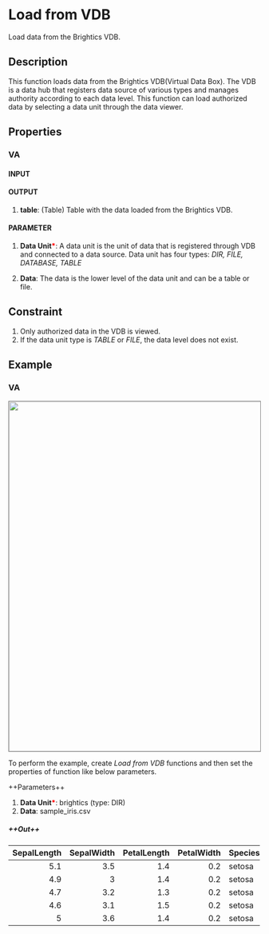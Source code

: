 # Load from VDB
Load data from the Brightics VDB.

## Description
This function loads data from the Brightics VDB(Virtual Data Box). The VDB is a data hub that registers  data source of various types and manages authority according to each data level. This function can load authorized data by selecting a data unit through the data viewer. 

## Properties
### VA
#### INPUT

#### OUTPUT
1. **table**: (Table) Table with the data loaded from the Brightics VDB.
#### PARAMETER
1. **Data Unit**<b style="color:red">*</b>: A data unit is the unit of data that is registered through VDB and connected to a data source.
Data unit has four types: *DIR, FILE, DATABASE, TABLE* 

2. **Data**: The data is the lower level of the data unit and can be a table or file. 


## Constraint
1. Only authorized data in the VDB is viewed. 
2. If the data unit type is *TABLE* or *FILE*, the data level does not exist. 

## Example
### VA

<img src="/static/help/python/sample_model_img/load_from_vdb.PNG"  width="700px" style="border: 1px solid gray" >

To perform the example, create *Load from VDB* functions and then set the properties of function like below parameters.

++Parameters++
1. **Data Unit**<b style="color:red">*</b>: brightics (type: DIR)
2. **Data**: sample_iris.csv

##### ++Out++
|SepalLength|SepalWidth|PetalLength|PetalWidth|Species|
|--:|--:|--:|--:|:--|
|5.1|3.5|1.4|0.2|setosa|
|4.9|3|1.4|0.2|setosa|
|4.7|3.2|1.3|0.2|setosa|
|4.6|3.1|1.5|0.2|setosa|
|5|3.6|1.4|0.2|setosa|
